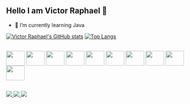 ## Hello I am Victor Raphael 👋

- 🌱 I’m currently learning Java

[![Victor Raphael's GitHub stats](https://github-readme-stats.vercel.app/api?username=yRaphaael&show_icons=true&theme=tokyonight)](https://github.com/yRaphaael/github-readme-stats) [![Top Langs](https://github-readme-stats.vercel.app/api/top-langs/?username=yRaphaael&theme=tokyonight&langs_count=8)](https://github.com/anuraghazra/github-readme-stats)

<div style="display: inline-block"><br>
<img align="center" width="50" height="40" src="https://cdn.jsdelivr.net/gh/devicons/devicon/icons/python/python-original.svg" />
<img align="center" width="50" height="40" src="https://cdn.jsdelivr.net/gh/devicons/devicon/icons/java/java-original.svg" />
<img align="center" width="50" height="40" src="https://cdn.jsdelivr.net/gh/devicons/devicon@latest/icons/spring/spring-original.svg" />
<img align="center" width="50" height="40" src="https://cdn.jsdelivr.net/gh/devicons/devicon@latest/icons/react/react-original.svg" />
<img align="center" width="50" height="40" src="https://cdn.jsdelivr.net/gh/devicons/devicon@latest/icons/mongodb/mongodb-original.svg" />
<img align="center" width="50" height="40" src="https://cdn.jsdelivr.net/gh/devicons/devicon/icons/mysql/mysql-original.svg" />
<img align="center" width="50" height="40" src="https://cdn.jsdelivr.net/gh/devicons/devicon@latest/icons/csharp/csharp-original.svg" />
<img align="center" width="50" height="40" src="https://cdn.jsdelivr.net/gh/devicons/devicon/icons/debian/debian-original.svg" />
<img align="center" width="50" height="40" src="https://cdn.jsdelivr.net/gh/devicons/devicon/icons/linux/linux-original.svg" />
<img align="center" width="50" height="40" src="https://cdn.jsdelivr.net/gh/devicons/devicon@latest/icons/trello/trello-plain.svg" />
</div>

##

<div>
  <a href="https://www.linkedin.com/in/victor-raphael-a41978253/" target="blank">
    <img src="https://img.shields.io/badge/LinkedIn-0077B5?style=for-the-badge&logo=linkedin&logoColor=white" target="blank">
  </a>
   <a href="https://github.com/yRaphaael/" target="blank">
    <img src="https://img.shields.io/badge/GitHub-100000?style=for-the-badge&logo=github&logoColor=white" target="blank">
  </a>
  <a href="https://www.instagram.com/raphaael_007/" target="blank">
    <img src="https://img.shields.io/badge/Instagram-E4405F?style=for-the-badge&logo=instagram&logoColor=white" target="blank">
  </a>
</div>
